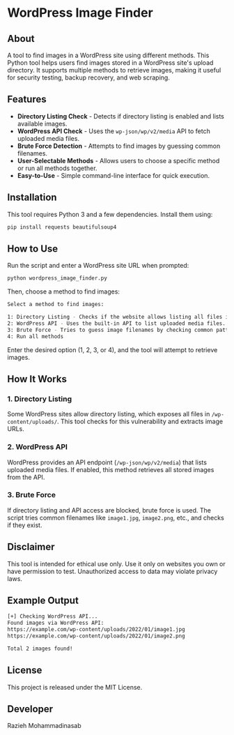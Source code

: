 # WordPress Image Finder

## About
A tool to find images in a WordPress site using different methods. This Python tool helps users find images stored in a WordPress site's upload directory. It supports multiple methods to retrieve images, making it useful for security testing, backup recovery, and web scraping.

## Features
- **Directory Listing Check** - Detects if directory listing is enabled and lists available images.
- **WordPress API Check** - Uses the `wp-json/wp/v2/media` API to fetch uploaded media files.
- **Brute Force Detection** - Attempts to find images by guessing common filenames.
- **User-Selectable Methods** - Allows users to choose a specific method or run all methods together.
- **Easy-to-Use** - Simple command-line interface for quick execution.

## Installation
This tool requires Python 3 and a few dependencies. Install them using:

```bash
pip install requests beautifulsoup4
```

## How to Use
Run the script and enter a WordPress site URL when prompted:

```bash
python wordpress_image_finder.py
```

Then, choose a method to find images:

```bash
Select a method to find images:

1: Directory Listing - Checks if the website allows listing all files in the upload folder.
2: WordPress API - Uses the built-in API to list uploaded media files.
3: Brute Force - Tries to guess image filenames by checking common patterns.
4: Run all methods
```

Enter the desired option (1, 2, 3, or 4), and the tool will attempt to retrieve images.

## How It Works
### 1. Directory Listing
Some WordPress sites allow directory listing, which exposes all files in `/wp-content/uploads/`. This tool checks for this vulnerability and extracts image URLs.

### 2. WordPress API
WordPress provides an API endpoint (`/wp-json/wp/v2/media`) that lists uploaded media files. If enabled, this method retrieves all stored images from the API.

### 3. Brute Force
If directory listing and API access are blocked, brute force is used. The script tries common filenames like `image1.jpg`, `image2.png`, etc., and checks if they exist.

## Disclaimer
This tool is intended for ethical use only. Use it only on websites you own or have permission to test. Unauthorized access to data may violate privacy laws.

## Example Output

```bash
[+] Checking WordPress API...
Found images via WordPress API:
https://example.com/wp-content/uploads/2022/01/image1.jpg
https://example.com/wp-content/uploads/2022/01/image2.png

Total 2 images found!
```

## License

This project is released under the MIT License.



## Developer
Razieh Mohammadinasab